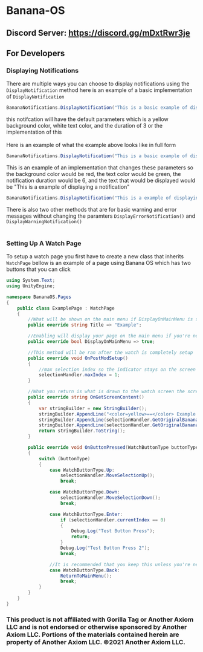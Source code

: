 # Banana-OS
## Discord Server: https://discord.gg/mDxtRwr3je

## For Developers
### Displaying Notifications
There are multiple ways you can choose to display notifications using the `DisplayNotification` method here is an example of a basic implementation of `DisplayNotification`
```cs
BananaNotifications.DisplayNotification("This is a basic example of displaying a notification");
```
this notifcation will have the default parameters which is a yellow background color, white text color, and the duration of 3 or the implementation of this
<br>
<br>
Here is an example of what the example above looks like in full form
```cs
BananaNotifications.DisplayNotification("This is a basic example of displaying a notification", Color.yellow, Color.white, 3);
```
This is an example of an implementation that changes these parameters so the background color would be red, the text color would be green, the notification duration would be 6, and the text that would be displayed would be "This is a example of displaying a notification"
```cs
BananaNotifications.DisplayNotification("This is a example of displaying a notification", Color.red, Color.green, 6);
```
There is also two other methods that are for basic warning and error messages without changing the paramters `DisplayErrorNotification()` and `DisplayWarningNotification()`
<br> <br>
### Setting Up A Watch Page
To setup a watch page you first have to create a new class that inherits `WatchPage` bellow is an example of a page using Banana OS which has two buttons that you can click
```cs
using System.Text;
using UnityEngine;

namespace BananaOS.Pages
{
    public class ExamplePage : WatchPage
    {
        //What will be shown on the main menu if DisplayOnMainMenu is set to true
        public override string Title => "Example";

        //Enabling will display your page on the main menu if you're nesting pages you should set this to false
        public override bool DisplayOnMainMenu => true;

        //This method will be ran after the watch is completely setup
        public override void OnPostModSetup()
        {
            //max selection index so the indicator stays on the screen
            selectionHandler.maxIndex = 1;
        }

        //What you return is what is drawn to the watch screen the screen will be updated everytime you press a button
        public override string OnGetScreenContent()
        {
            var stringBuilder = new StringBuilder();
            stringBuilder.AppendLine("<color=yellow>==</color> Example <color=yellow>==</color>");
            stringBuilder.AppendLine(selectionHandler.GetOriginalBananaOSSelectionText(0, "Test Button"));
            stringBuilder.AppendLine(selectionHandler.GetOriginalBananaOSSelectionText(1, "Test Button 2"));
            return stringBuilder.ToString();
        }

        public override void OnButtonPressed(WatchButtonType buttonType)
        {
            switch (buttonType)
            {
                case WatchButtonType.Up:
                    selectionHandler.MoveSelectionUp();
                    break;

                case WatchButtonType.Down:
                    selectionHandler.MoveSelectionDown();
                    break;

                case WatchButtonType.Enter:
                    if (selectionHandler.currentIndex == 0)
                    {
                        Debug.Log("Test Button Press");
                        return;
                    }
                    Debug.Log("Test Button Press 2");
                    break;

                //It is recommended that you keep this unless you're nesting pages if so you should use the SwitchToPage method
                case WatchButtonType.Back:
                    ReturnToMainMenu();
                    break;
            }
        }
    }
}
```

### This product is not affiliated with Gorilla Tag or Another Axiom LLC and is not endorsed or otherwise sponsored by Another Axiom LLC. Portions of the materials contained herein are property of Another Axiom LLC. ©2021 Another Axiom LLC.
